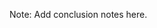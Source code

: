 <!-- .slide: data-background-image="images/cephalocon-banner_4to3.png" data-background-size="contain" -->

Note: Add conclusion notes here.
